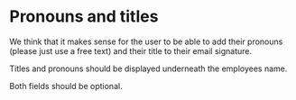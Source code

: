 # Pronouns and titles

We think that it makes sense for the user to be able to add their pronouns (please just use a free text) and their title to their email signature.

Titles and pronouns should be displayed underneath the employees name.

Both fields should be optional.

